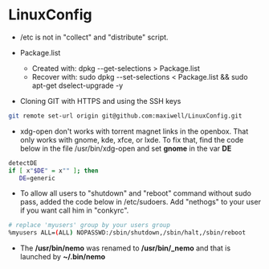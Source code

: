 LinuxConfig
===========


* /etc is not in "collect" and "distribute" script.

* Package.list
    - Created with: dpkg --get-selections > Package.list
    - Recover with: sudo  dpkg --set-selections < Package.list && sudo apt-get dselect-upgrade -y


* Cloning GIT with HTTPS and using the SSH keys

```bash
git remote set-url origin git@github.com:maxiwell/LinuxConfig.git
```

* xdg-open don't works with torrent magnet links in the openbox. That only works with gnome, kde, xfce, or lxde.
To fix that, find the code below in the file /usr/bin/xdg-open and set **gnome**  in the var **DE** 

```bash    
detectDE
if [ x"$DE" = x"" ]; then
   DE=generic
```

* To allow all users to "shutdown" and "reboot" command without sudo pass, added the code below in /etc/sudoers.
Add "nethogs" to your user if you want call him in "conkyrc".

```bash
# replace 'myusers' group by your users group
%myusers ALL=(ALL) NOPASSWD:/sbin/shutdown,/sbin/halt,/sbin/reboot
```

* The **/usr/bin/nemo** was renamed to **/usr/bin/_nemo** and that is launched by **~/.bin/nemo** 

